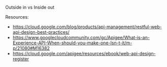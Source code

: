 Outside in vs Inside out

Resources:
- https://cloud.google.com/blog/products/api-management/restful-web-api-design-best-practices/
- https://www.googlecloudcommunity.com/gc/Apigee/What-is-an-Experience-API-When-should-you-make-one-Isn-t-it/m-p/21080#M16382
- https://cloud.google.com/apigee/resources/ebook/web-api-design-register